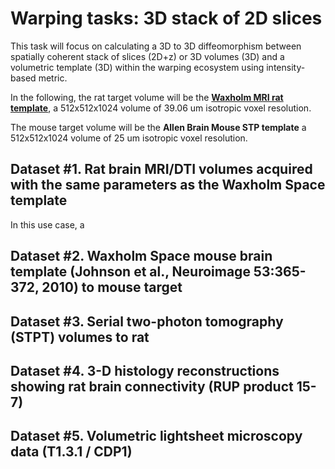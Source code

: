 # Warping tasks: 3D stack of 2D slices
This task will focus on calculating a 3D to 3D diffeomorphism between spatially coherent stack of slices (2D+z) or 3D volumes (3D) and a volumetric template (3D) within the warping ecosystem using intensity-based metric.

In the following, the rat target volume will be the [**Waxholm MRI rat template**](http://www.nitrc.org/projects/whs-sd-atlas), a 512x512x1024 volume of 39.06 um isotropic voxel resolution.

The mouse target volume will be the **Allen Brain Mouse STP template** a 512x512x1024 volume of 25 um isotropic voxel resolution.

## Dataset \#1.  Rat brain MRI/DTI volumes acquired with the same parameters as the Waxholm Space template
In this use case, a  

## Dataset \#2.  Waxholm Space mouse brain template (Johnson et al., Neuroimage 53:365-372, 2010) to mouse target

## Dataset \#3.  Serial two-photon tomography (STPT) volumes to rat

## Dataset \#4.  3-D histology reconstructions showing rat brain connectivity (RUP product 15-7)

## Dataset \#5.  Volumetric lightsheet microscopy data  (T1.3.1 / CDP1)
